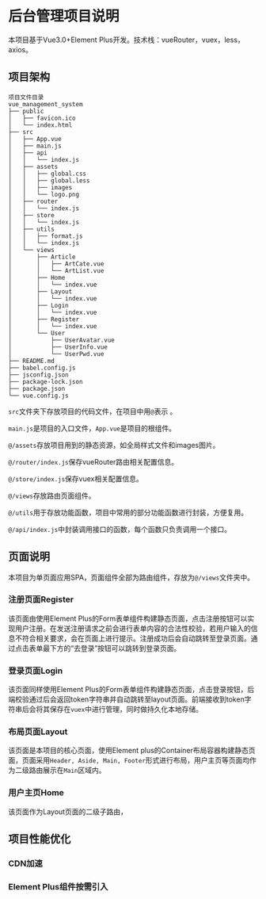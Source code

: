 # 后台管理项目说明

本项目基于Vue3.0+Element Plus开发。技术栈：vueRouter，vuex，less，axios。

## 项目架构

```
项目文件目录
vue_management_system
├── public
│   ├── favicon.ico
│   └── index.html
├── src
│   ├── App.vue
│   ├── main.js
│   ├── api
│   │   └── index.js
│   ├── assets
│   │   ├── global.css
│   │   ├── global.less
│   │   ├── images
│   │   └── logo.png
│   ├── router
│   │   └── index.js
│   ├── store
│   │   └── index.js
│   ├── utils
│   │   ├── format.js
│   │   └── index.js
│   └── views
│       ├── Article
│       │   ├── ArtCate.vue
│       │   └── ArtList.vue
│       ├── Home
│       │   └── index.vue
│       ├── Layout
│       │   └── index.vue
│       ├── Login
│       │   └── index.vue
│       ├── Register
│       │   └── index.vue
│       └── User
│           ├── UserAvatar.vue
│           ├── UserInfo.vue
│           └── UserPwd.vue
├── README.md
├── babel.config.js
├── jsconfig.json
├── package-lock.json
├── package.json
└── vue.config.js
```

`src`文件夹下存放项目的代码文件，在项目中用`@`表示 。

`main.js`是项目的入口文件，`App.vue`是项目的根组件。

`@/assets`存放项目用到的静态资源，如全局样式文件和images图片。

`@/router/index.js`保存vueRouter路由相关配置信息。

`@/store/index.js`保存vuex相关配置信息。

`@/views`存放路由页面组件。

`@/utils`用于存放功能函数，项目中常用的部分功能函数进行封装，方便复用。

`@/api/index.js`中封装调用接口的函数，每个函数只负责调用一个接口。

## 页面说明

本项目为单页面应用SPA，页面组件全部为路由组件，存放为`@/views`文件夹中。

### 注册页面Register

该页面由使用Element Plus的Form表单组件构建静态页面，点击注册按钮可以实现用户注册。在发送注册请求之前会进行表单内容的合法性校验，若用户输入的信息不符合相关要求，会在页面上进行提示。注册成功后会自动跳转至登录页面。通过点击表单最下方的“去登录”按钮可以跳转到登录页面。

### 登录页面Login

该页面同样使用Element Plus的Form表单组件构建静态页面，点击登录按钮，后端校验通过后会返回token字符串并自动跳转至layout页面。前端接收到token字符串后会将其保存在`vuex`中进行管理，同时做持久化本地存储。

### 布局页面Layout

该页面是本项目的核心页面，使用Element plus的Container布局容器构建静态页面，页面采用`Header, Aside, Main, Footer`形式进行布局，用户主页等页面均作为二级路由展示在`Main`区域内。

### 用户主页Home

该页面作为Layout页面的二级子路由，



## 项目性能优化

### CDN加速

### Element Plus组件按需引入



